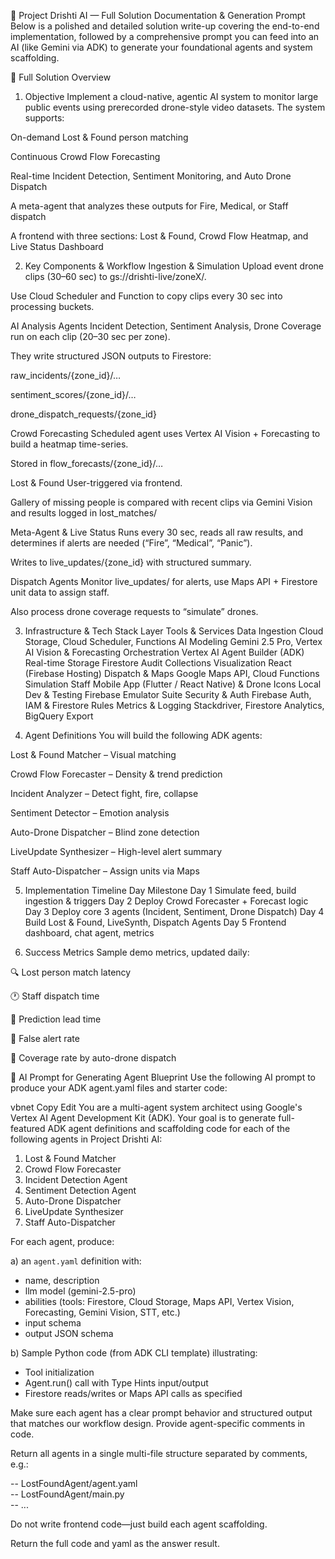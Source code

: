 🚀 Project Drishti AI — Full Solution Documentation & Generation Prompt
Below is a polished and detailed solution write-up covering the end-to-end implementation, followed by a comprehensive prompt you can feed into an AI (like Gemini via ADK) to generate your foundational agents and system scaffolding.

🧩 Full Solution Overview
1. Objective
Implement a cloud-native, agentic AI system to monitor large public events using prerecorded drone-style video datasets. The system supports:

On-demand Lost & Found person matching

Continuous Crowd Flow Forecasting

Real-time Incident Detection, Sentiment Monitoring, and Auto Drone Dispatch

A meta-agent that analyzes these outputs for Fire, Medical, or Staff dispatch

A frontend with three sections: Lost & Found, Crowd Flow Heatmap, and Live Status Dashboard

2. Key Components & Workflow
Ingestion & Simulation
Upload event drone clips (30–60 sec) to gs://drishti-live/zoneX/.

Use Cloud Scheduler and Function to copy clips every 30 sec into processing buckets.

AI Analysis Agents
Incident Detection, Sentiment Analysis, Drone Coverage run on each clip (20–30 sec per zone).

They write structured JSON outputs to Firestore:

raw_incidents/{zone_id}/…

sentiment_scores/{zone_id}/…

drone_dispatch_requests/{zone_id}

Crowd Forecasting
Scheduled agent uses Vertex AI Vision + Forecasting to build a heatmap time-series.

Stored in flow_forecasts/{zone_id}/…

Lost & Found
User-triggered via frontend.

Gallery of missing people is compared with recent clips via Gemini Vision and results logged in lost_matches/

Meta-Agent & Live Status
Runs every 30 sec, reads all raw results, and determines if alerts are needed (“Fire”, “Medical”, “Panic”).

Writes to live_updates/{zone_id} with structured summary.

Dispatch Agents
Monitor live_updates/ for alerts, use Maps API + Firestore unit data to assign staff.

Also process drone coverage requests to “simulate” drones.

3. Infrastructure & Tech Stack
Layer	Tools & Services
Data Ingestion	Cloud Storage, Cloud Scheduler, Functions
AI Modeling	Gemini 2.5 Pro, Vertex AI Vision & Forecasting
Orchestration	Vertex AI Agent Builder (ADK)
Real-time Storage	Firestore Audit Collections
Visualization	React (Firebase Hosting)
Dispatch & Maps	Google Maps API, Cloud Functions
Simulation	Staff Mobile App (Flutter / React Native) & Drone Icons
Local Dev & Testing	Firebase Emulator Suite
Security & Auth	Firebase Auth, IAM & Firestore Rules
Metrics & Logging	Stackdriver, Firestore Analytics, BigQuery Export

4. Agent Definitions
You will build the following ADK agents:

Lost & Found Matcher – Visual matching

Crowd Flow Forecaster – Density & trend prediction

Incident Analyzer – Detect fight, fire, collapse

Sentiment Detector – Emotion analysis

Auto-Drone Dispatcher – Blind zone detection

LiveUpdate Synthesizer – High-level alert summary

Staff Auto-Dispatcher – Assign units via Maps

5. Implementation Timeline
Day	Milestone
Day 1	Simulate feed, build ingestion & triggers
Day 2	Deploy Crowd Forecaster + Forecast logic
Day 3	Deploy core 3 agents (Incident, Sentiment, Drone Dispatch)
Day 4	Build Lost & Found, LiveSynth, Dispatch Agents
Day 5	Frontend dashboard, chat agent, metrics

6. Success Metrics
Sample demo metrics, updated daily:

🔍 Lost person match latency

🕐 Staff dispatch time

🧭 Prediction lead time

🔁 False alert rate

🚨 Coverage rate by auto-drone dispatch

🔄 AI Prompt for Generating Agent Blueprint
Use the following AI prompt to produce your ADK agent.yaml files and starter code:

vbnet
Copy
Edit
You are a multi-agent system architect using Google's Vertex AI Agent Development Kit (ADK). Your goal is to generate full-featured ADK agent definitions and scaffolding code for each of the following agents in Project Drishti AI:

1. Lost & Found Matcher
2. Crowd Flow Forecaster
3. Incident Detection Agent
4. Sentiment Detection Agent
5. Auto-Drone Dispatcher
6. LiveUpdate Synthesizer
7. Staff Auto-Dispatcher

For each agent, produce:

a) an `agent.yaml` definition with:
 - name, description
 - llm model (gemini-2.5-pro)
 - abilities (tools: Firestore, Cloud Storage, Maps API, Vertex Vision, Forecasting, Gemini Vision, STT, etc.)
 - input schema
 - output JSON schema

b) Sample Python code (from ADK CLI template) illustrating:
 - Tool initialization
 - Agent.run() call with Type Hints input/output
 - Firestore reads/writes or Maps API calls as specified

Make sure each agent has a clear prompt behavior and structured output that matches our workflow design. Provide agent-specific comments in code.

Return all agents in a single multi-file structure separated by comments, e.g.:

-- LostFoundAgent/agent.yaml  
-- LostFoundAgent/main.py  
-- ...

Do not write frontend code—just build each agent scaffolding.

Return the full code and yaml as the answer result.